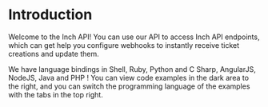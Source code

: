 # Introduction

Welcome to the Inch API! You can use our API to access Inch API endpoints, which can get help you configure webhooks to instantly receive ticket creations and update them.

We have language bindings in Shell, Ruby, Python and C Sharp, AngularJS, NodeJS, Java and PHP ! You can view code examples in the dark area to the right, and you can switch the programming language of the examples with the tabs in the top right.